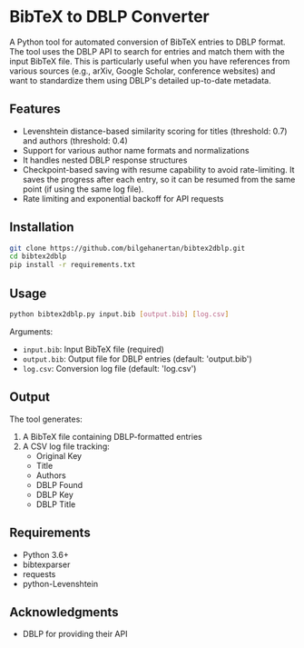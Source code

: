 # BibTeX to DBLP Converter

A Python tool for automated conversion of BibTeX entries to DBLP format. The tool uses the DBLP API to search for entries and match them with the input BibTeX file. This is particularly useful when you have references from various sources (e.g., arXiv, Google Scholar, conference websites) and want to standardize them using DBLP's detailed up-to-date metadata.

## Features

- Levenshtein distance-based similarity scoring for titles (threshold: 0.7) and authors (threshold: 0.4)
- Support for various author name formats and normalizations
- It handles nested DBLP response structures
- Checkpoint-based saving with resume capability to avoid rate-limiting. It saves the progress after each entry, so it can be resumed from the same point (if using the same log file).
- Rate limiting and exponential backoff for API requests

## Installation

```bash
git clone https://github.com/bilgehanertan/bibtex2dblp.git
cd bibtex2dblp
pip install -r requirements.txt
```

## Usage

```bash
python bibtex2dblp.py input.bib [output.bib] [log.csv]
```

Arguments:
- `input.bib`: Input BibTeX file (required)
- `output.bib`: Output file for DBLP entries (default: 'output.bib')
- `log.csv`: Conversion log file (default: 'log.csv')

## Output

The tool generates:
1. A BibTeX file containing DBLP-formatted entries
2. A CSV log file tracking:
   - Original Key
   - Title
   - Authors
   - DBLP Found
   - DBLP Key
   - DBLP Title

## Requirements

- Python 3.6+
- bibtexparser
- requests
- python-Levenshtein


## Acknowledgments
- DBLP for providing their API